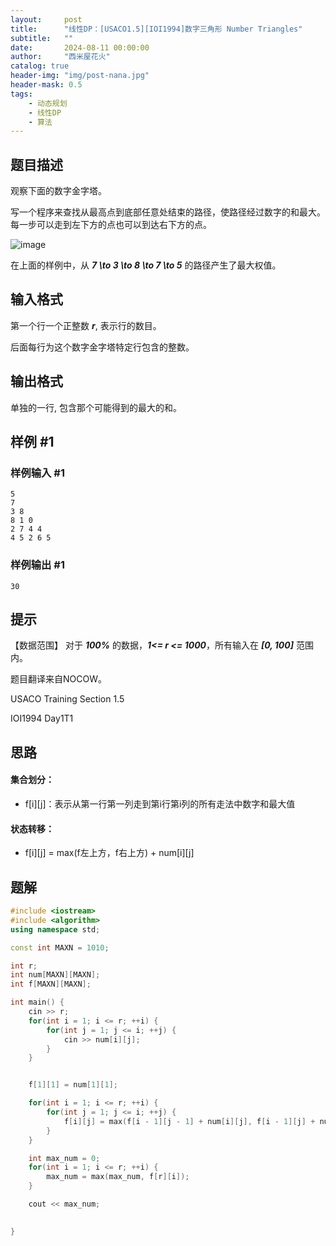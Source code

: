 ```yaml
---
layout:     post
title:      "线性DP：[USACO1.5][IOI1994]数字三角形 Number Triangles"
subtitle:   ""
date:       2024-08-11 00:00:00
author:     "西米屋花火"
catalog: true
header-img: "img/post-nana.jpg"
header-mask: 0.5
tags:
    - 动态规划
    - 线性DP
    - 算法
---
```


## 题目描述

观察下面的数字金字塔。

写一个程序来查找从最高点到底部任意处结束的路径，使路径经过数字的和最大。每一步可以走到左下方的点也可以到达右下方的点。

![image](https://cdn.luogu.com.cn/upload/image_hosting/95pzs0ne.png)

在上面的样例中，从 ***7 \to 3 \to 8 \to 7 \to 5*** 的路径产生了最大权值。

## 输入格式

第一个行一个正整数 ***r***, 表示行的数目。

后面每行为这个数字金字塔特定行包含的整数。

## 输出格式

单独的一行, 包含那个可能得到的最大的和。

## 样例 #1

### 样例输入 #1

    5
    7
    3 8
    8 1 0
    2 7 4 4
    4 5 2 6 5

### 样例输出 #1

    30

## 提示

【数据范围】
对于 ***100%*** 的数据，***1<= r <= 1000***，所有输入在 ***\[0, 100]*** 范围内。

题目翻译来自NOCOW。

USACO Training Section 1.5

IOI1994 Day1T1



## 思路

#### 集合划分：

*   f\[i]\[j]：表示从第一行第一列走到第i行第i列的所有走法中数字和最大值

#### 状态转移：

*   f\[i]\[j] = max(f左上方，f右上方) + num\[i]\[j]

## 题解

```cpp
#include <iostream>
#include <algorithm>
using namespace std;

const int MAXN = 1010;

int r;
int num[MAXN][MAXN];
int f[MAXN][MAXN];

int main() {
    cin >> r;
    for(int i = 1; i <= r; ++i) {
        for(int j = 1; j <= i; ++j) {
            cin >> num[i][j];
        }
    }


    f[1][1] = num[1][1];

    for(int i = 1; i <= r; ++i) {
        for(int j = 1; j <= i; ++j) {
            f[i][j] = max(f[i - 1][j - 1] + num[i][j], f[i - 1][j] + num[i][j]);
        }
    }

    int max_num = 0;
    for(int i = 1; i <= r; ++i) {
        max_num = max(max_num, f[r][i]);
    }

    cout << max_num;
    

}
```



